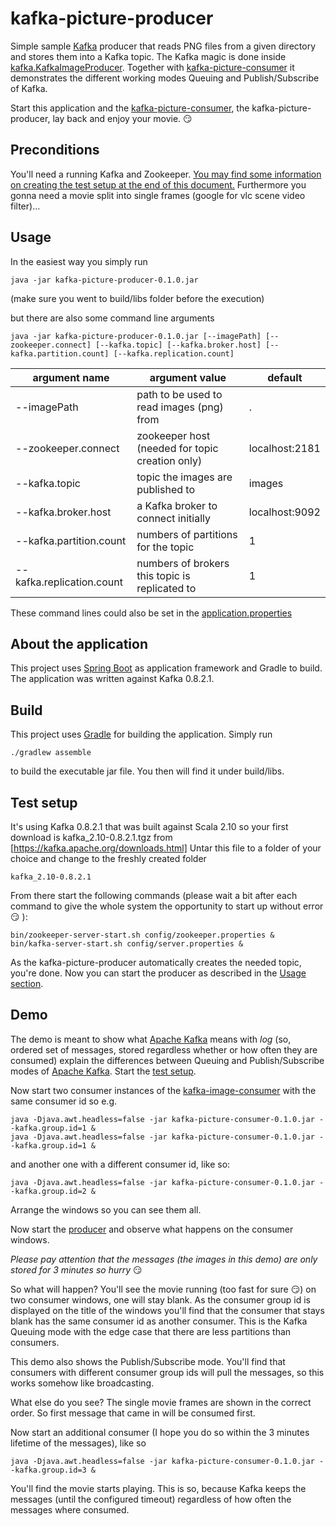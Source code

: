 kafka-picture-producer
======================

Simple sample [Kafka](https://kafka.apache.org) producer that reads PNG files from a given directory and stores them into a Kafka topic. 
The Kafka magic is done inside [kafka.KafkaImageProducer](src/main/java/imageproducer/kafka/KafkaImageProducer.java#L108).
Together with [kafka-picture-consumer](../../../kafka-picture-consumer) it demonstrates the different working modes Queuing and Publish/Subscribe of Kafka.

Start this application and the [kafka-picture-consumer](../../../kafka-picture-consumer), the kafka-picture-producer, lay back and enjoy your movie. :smirk:

Preconditions
-------------
You'll need a running Kafka and Zookeeper. [You may find some information on creating the test setup at the end of this document.](#test-setup)
Furthermore you gonna need a movie split into single frames (google for vlc scene video filter)...

Usage
-----

In the easiest way you simply run

    java -jar kafka-picture-producer-0.1.0.jar 

(make sure you went to build/libs folder before the execution)

but there are also some command line arguments

    java -jar kafka-picture-producer-0.1.0.jar [--imagePath] [--zookeeper.connect] [--kafka.topic] [--kafka.broker.host] [--kafka.partition.count] [--kafka.replication.count]

| argument name             | argument value                                  | default        |
| ------------------------- | ----------------------------------------------- | -------------- |
| --imagePath               | path to be used to read images (png) from       | .              |
| --zookeeper.connect       | zookeeper host (needed for topic creation only) | localhost:2181 |
| --kafka.topic             | topic the images are published to               | images         |
| --kafka.broker.host       | a Kafka broker to connect initially             | localhost:9092 |
| --kafka.partition.count   | numbers of partitions for the topic             | 1              |
| --kafka.replication.count | numbers of brokers this topic is replicated to  | 1              |
 
These command lines could also be set in the [application.properties](src/main/resources/application.properties)

About the application
---------------------
This project uses [Spring Boot](http://projects.spring.io/spring-boot/) as application framework and Gradle to build. The application was written against Kafka 0.8.2.1. 

Build
-----

This project uses [Gradle](https://gradle.org/) for building the application. Simply run

    ./gradlew assemble

to build the executable jar file. You then will find it under build/libs.

Test setup
----------
It's using Kafka 0.8.2.1 that was built against Scala 2.10 so your first download is kafka_2.10-0.8.2.1.tgz from [https://kafka.apache.org/downloads.html]
Untar this file to a folder of your choice and change to the freshly created folder 

    kafka_2.10-0.8.2.1

From there start the following commands (please wait a bit after each command to give the whole system the opportunity to start up without error :smirk: ):

    bin/zookeeper-server-start.sh config/zookeeper.properties &
    bin/kafka-server-start.sh config/server.properties &
    
As the kafka-picture-producer automatically creates the needed topic, you're done. Now you can start the producer as described in the [Usage section](#usage).

Demo
----
The demo is meant to show what [Apache Kafka](https://kafka.apache.org) means with _log_ (so, ordered set of messages, stored regardless whether or how often they are consumed) explain the differences between Queuing and Publish/Subscribe modes of [Apache Kafka](https://kafka.apache.org). Start the [test setup](#test-setup).

Now start two consumer instances of the [kafka-image-consumer](../../../kafka-picture-consumer/blob/master/README.md#usage) with the same consumer id so e.g.

    java -Djava.awt.headless=false -jar kafka-picture-consumer-0.1.0.jar --kafka.group.id=1 &
    java -Djava.awt.headless=false -jar kafka-picture-consumer-0.1.0.jar --kafka.group.id=1 &
    
and another one with a different consumer id, like so:

    java -Djava.awt.headless=false -jar kafka-picture-consumer-0.1.0.jar --kafka.group.id=2 &

Arrange the windows so you can see them all.

Now start the [producer](#usage) and observe what happens on the consumer windows. 

_Please pay attention that the messages (the images in this demo) are only stored for 3 minutes so hurry_ :smirk:

So what will happen? You'll see the movie running (too fast for sure :smirk:) on two consumer windows, one will stay blank. As the consumer group id is displayed on the title of the windows you'll find that the consumer that stays blank has the same consumer id as another consumer. This is the Kafka Queuing mode with the edge case that there are less partitions than consumers.

This demo also shows the Publish/Subscribe mode. You'll find that consumers with different consumer group ids will pull the messages, so this works somehow like broadcasting.

What else do you see? The single movie frames are shown in the correct order. So first message that came in will be consumed first.

Now start an additional consumer (I hope you do so within the 3 minutes lifetime of the messages), like so

    java -Djava.awt.headless=false -jar kafka-picture-consumer-0.1.0.jar --kafka.group.id=3 &
    
You'll find the movie starts playing. This is so, because Kafka keeps the messages (until the configured timeout) regardless of how often the messages where consumed.
